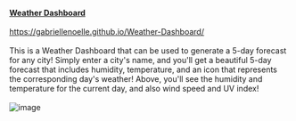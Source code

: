 <b><u>Weather Dashboard</u></b><br/><br/>
https://gabriellenoelle.github.io/Weather-Dashboard/ <br/><br/>
This is a Weather Dashboard that can be used to generate a 5-day forecast for any city! Simply enter a city's name, and you'll get a beautiful 5-day forecast
that includes humidity, temperature, and an icon that represents the corresponding day's weather! Above,
you'll see the humidity and temperature for the current day, and also wind speed and UV index!<br/><br/>
![image](https://user-images.githubusercontent.com/88753098/135785855-0827ae8b-c93b-4d06-9b92-2d2573054c25.png)
